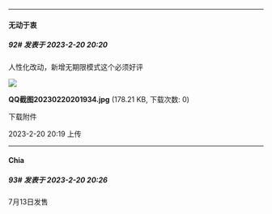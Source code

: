 
*****

####  无动于衷  
##### 92#       发表于 2023-2-20 20:20

人性化改动，新增无期限模式这个必须好评

<img src="https://img.saraba1st.com/forum/202302/20/201945eqzswzhqf45hdpyd.jpg" referrerpolicy="no-referrer">

<strong>QQ截图20230220201934.jpg</strong> (178.21 KB, 下载次数: 0)

下载附件

2023-2-20 20:19 上传

*****

####  Chia  
##### 93#       发表于 2023-2-20 20:26

7月13日发售

